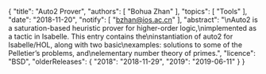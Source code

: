 {
    "title": "Auto2 Prover",
    "authors": [
        "Bohua Zhan"
    ],
    "topics": [
        "Tools"
    ],
    "date": "2018-11-20",
    "notify": [
        "bzhan@ios.ac.cn"
    ],
    "abstract": "\nAuto2 is a saturation-based heuristic prover for higher-order logic,\nimplemented as a tactic in Isabelle.  This entry contains the\ninstantiation of auto2 for Isabelle/HOL, along with two basic\nexamples: solutions to some of the Pelletier’s problems, and\nelementary number theory of primes.",
    "licence": "BSD",
    "olderReleases": {
        "2018": "2018-11-29",
        "2019": "2019-06-11"
    }
}